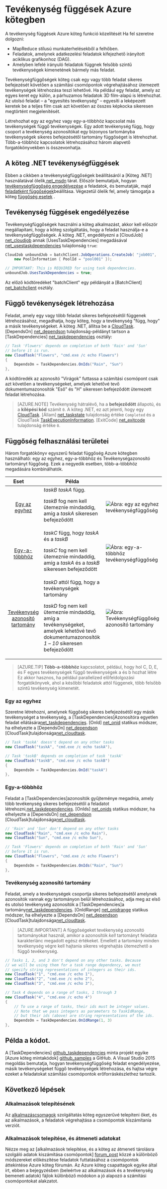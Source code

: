 <properties
    pageTitle="A tevékenységfüggőségek Azure kötegben |} Microsoft Azure"
    description="Feldolgozási MapReduce stílus és hasonló nagy adatok számára elvégezhető további feladatokkal sikeres befejezésétől függenek-feladatok létrehozása az Azure köteg munkaterhelésekből."
    services="batch"
    documentationCenter=".net"
    authors="mmacy"
    manager="timlt"
    editor="" />

<tags
    ms.service="batch"
    ms.devlang="multiple"
    ms.topic="article"
    ms.tgt_pltfrm="vm-windows"
    ms.workload="big-compute"
    ms.date="09/28/2016"
    ms.author="marsma" />

# <a name="task-dependencies-in-azure-batch"></a>Tevékenység függések Azure kötegben

A tevékenység függések Azure köteg funkció közelítését Ha fel szeretne dolgozni:

- MapReduce stílusú munkaterhelésekből a felhőben.
- Feladatok, amelynek adatkezelési feladatok kifejezhető irányított aciklikus grafikonhoz (DAG).
- Amelyben lefelé irányuló feladatok függnek felsőbb szintű tevékenységek kimenetének bármely más feladat.

Tevékenységfüggőségek köteg csak egy vagy több feladat sikeres befejezését követően a számítási csomópontok végrehajtásához ütemezett tevékenységek létrehozása teszi lehetővé. Ha például egy feladat, amely az egyes keret egy külön, a párhuzamos feladatok 3D film-alapú is létrehozhat. Az utolsó feladat – a "egyesítés tevékenység" – egyesíti a leképezett keretek be a teljes film csak azt követően az összes képkocka sikeresen megtörtént megjelenítését.

Létrehozhat egy az egyhez vagy egy-a-többhöz kapcsolat más tevékenységek függő tevékenységek. Egy adott tevékenység függ, hogy csoport a tevékenység azonosítókat egy bizonyos tartományba tevékenységek sikeres befejezésétől tartomány függőséget is létrehozhat. Több-a-többhöz kapcsolatok létrehozásához három alapvető forgatókönyvekben is összevonhatja.

## <a name="task-dependencies-with-batch-net"></a>A köteg .NET tevékenységfüggések

Ebben a cikkben a tevékenységfüggőségek beállításáról a [Köteg .NET] használatával ölelik[ net_msdn] tárat. Először bemutatjuk, hogyan [tevékenységfüggőség engedélyezése](#enable-task-dependencies) a feladatok, és bemutatják, majd [feladatként függőségek](#create-dependent-tasks)beállítása. Végezetül ölelik fel, amely támogatja a köteg [függőség esetek](#dependency-scenarios) .

## <a name="enable-task-dependencies"></a>Tevékenység függések engedélyezése

Tevékenységfüggőségek használni a köteg alkalmazást, akkor kell először megállapítani, hogy a köteg szolgáltatás, hogy a feladat használja-e a tevékenységfüggőségek. A köteg .NET, engedélyezni a [CloudJob] [ net_cloudjob] annak [UsesTaskDependencies] megadásával[ net_usestaskdependencies] tulajdonság `true`:

```csharp
CloudJob unboundJob = batchClient.JobOperations.CreateJob( "job001",
    new PoolInformation { PoolId = "pool001" });

// IMPORTANT: This is REQUIRED for using task dependencies.
unboundJob.UsesTaskDependencies = true;
```

Az előző kódtöredéket "batchClient" egy példányát a [BatchClient] [ net_batchclient] osztály.

## <a name="create-dependent-tasks"></a>Függő tevékenységek létrehozása

Feladat, amely egy vagy több feladat sikeres befejezésétől függenek létrehozásához, megadhatja, hogy köteg, hogy a tevékenység "függ, hogy" a másik tevékenységeket. A köteg .NET, állítsa be a [CloudTask][net_cloudtask]. [DependsOn] [net_dependson] tulajdonság-példányt tartson a [TaskDependencies] [ net_taskdependencies] osztály:

```csharp
// Task 'Flowers' depends on completion of both 'Rain' and 'Sun'
// before it is run.
new CloudTask("Flowers", "cmd.exe /c echo Flowers")
{
    DependsOn = TaskDependencies.OnIds("Rain", "Sun")
},
```

A kódtöredék az azonosító "Virágok" futtassa a számítási csomópont csak azt követően a tevékenységeket, amelyek lehetővé tevő dokumentumazonosítók "Eső" és "H" sikeresen befejeződött ütemezett feladat létrehozása.

 > [AZURE.NOTE] Tevékenység hátralévő, ha a **befejeződött** állapotú, és a **kilépési kód** számít `0`. A köteg .NET, ez azt jelenti, hogy egy [CloudTask][net_cloudtask]. [Állam] [net_taskstate] tulajdonság értéke `Completed` és a CloudTask [TaskExecutionInformation][net_taskexecutioninformation]. [ExitCode] [net_exitcode] tulajdonság értéke `0`.

## <a name="dependency-scenarios"></a>Függőség felhasználási területei

Három forgatókönyv egyszerű feladat függőség Azure kötegben használható: egy az egyhez, egy-a-többhöz és Tevékenységazonosító tartományt függőség. Ezek a negyedik esetben, több-a-többhöz megadására kombinálhatók.

 Eset&nbsp;&nbsp;&nbsp;&nbsp;&nbsp;&nbsp;&nbsp; | Példa | |
 :-------------------: | ------------------- | -------------------
 [Egy az egyhez](#one-to-one) | *taskB* *taskA* függ. <p/> *taskB* fog nem kell ütemeznie mindaddig, amíg a *taskA* sikeresen befejeződött | ![Ábra: egy az egyhez tevékenységfüggőség][1]
 [Egy-a-többhöz](#one-to-many) | *taskC* függ, hogy *taskA* és a *taskB* <p/> *taskC* fog nem kell ütemeznie mindaddig, amíg a *taskA* és a *taskB* sikeresen befejeződött | ![Ábra: egy-a-többhöz tevékenységfüggőség][2]
 [Tevékenység azonosító tartomány](#task-id-range) | *taskD* attól függ, hogy a tevékenységek tartomány <p/> *taskD* fog nem kell ütemeznie mindaddig, amíg a tevékenységeket, amelyek lehetővé tevő dokumentumazonosítók *1* – *10* sikeresen befejeződött | ![Ábra: Tevékenységfüggőség azonosító tartomány][3]

>[AZURE.TIP] **Több-a-többhöz** kapcsolatot, például, hogy hol C, D, E, és F egyes tevékenységek függő tevékenységek a és b hozhat létre Ez akkor hasznos, ha például parallelized előfeldolgozási forgatókönyvek, ahol a későbbi feladatok attól függenek, több felsőbb szintű tevékenység kimenetét.

### <a name="one-to-one"></a>Egy az egyhez

Szeretne létrehozni, amelynek függőség sikeres befejezésétől egy másik tevékenységet a tevékenység, a [TaskDependencies]Azonosítóra egyetlen feladat ellátására[net_taskdependencies]. [OnId] [net_onid] statikus módszer, ha elhelyezte a [DependsOn] [ net_dependson] [CloudTask]tulajdonsága[net_cloudtask].

```csharp
// Task 'taskA' doesn't depend on any other tasks
new CloudTask("taskA", "cmd.exe /c echo taskA"),

// Task 'taskB' depends on completion of task 'taskA'
new CloudTask("taskB", "cmd.exe /c echo taskB")
{
    DependsOn = TaskDependencies.OnId("taskA")
},
```

### <a name="one-to-many"></a>Egy-a-többhöz

Feladat a [TaskDependencies]azonosítók gyűjteménye megadnia, amely több tevékenység sikeres befejezésétől a feladatot létrehozni,[net_taskdependencies]. [OnIds] [net_onids] statikus módszer, ha elhelyezte a [DependsOn] [ net_dependson] [CloudTask]tulajdonsága[net_cloudtask].

```csharp
// 'Rain' and 'Sun' don't depend on any other tasks
new CloudTask("Rain", "cmd.exe /c echo Rain"),
new CloudTask("Sun", "cmd.exe /c echo Sun"),

// Task 'Flowers' depends on completion of both 'Rain' and 'Sun'
// before it is run.
new CloudTask("Flowers", "cmd.exe /c echo Flowers")
{
    DependsOn = TaskDependencies.OnIds("Rain", "Sun")
},
```

### <a name="task-id-range"></a>Tevékenység azonosító tartomány

Feladat, amely a tevékenységek csoportja sikeres befejezésétől amelynek azonosítók vannak egy tartományon belül létrehozásához, adja meg az első és utolsó tevékenység azonosítók a [TaskDependencies]a tartomány[net_taskdependencies]. [OnIdRange] [net_onidrange] statikus módszer, ha elhelyezte a [DependsOn] [ net_dependson] [CloudTask]tulajdonsága[net_cloudtask].

>[AZURE.IMPORTANT] A függőségeket tevékenység azonosító tartományokat használ, amikor a azonosítók *kell* tartományt feladata karakterlánc megadott egész értékeket. Emellett a tartomány minden tevékenység végre kell hajtania sikeres végrehajtás ütemezhető a függő tevékenység.

```csharp
// Tasks 1, 2, and 3 don't depend on any other tasks. Because
// we will be using them for a task range dependency, we must
// specify string representations of integers as their ids.
new CloudTask("1", "cmd.exe /c echo 1"),
new CloudTask("2", "cmd.exe /c echo 2"),
new CloudTask("3", "cmd.exe /c echo 3"),

// Task 4 depends on a range of tasks, 1 through 3
new CloudTask("4", "cmd.exe /c echo 4")
{
    // To use a range of tasks, their ids must be integer values.
    // Note that we pass integers as parameters to TaskIdRange,
    // but their ids (above) are string representations of the ids.
    DependsOn = TaskDependencies.OnIdRange(1, 3)
},
```

## <a name="code-sample"></a>Példa a kódot.

A [TaskDependencies] [ github_taskdependencies] minta projekt egyike [Azure köteg mintakódok] [ github_samples] a GitHub. A Visual Studio 2015 megoldás bemutatja, hogyan tevékenységfüggőség feladat engedélyezése, másik tevékenységeket függő tevékenységek létrehozása, és hajtsa végre ezeket a feladatokat számítási csomópontok erőforráskészlethez tartozik.

## <a name="next-steps"></a>Következő lépések

### <a name="application-deployment"></a>Alkalmazások telepítésének

Az [alkalmazáscsomagok](batch-application-packages.md) szolgáltatás köteg egyszerűvé telepíteni őket, és az alkalmazások, a feladatok végrehajtása a csomópontok kiszámítania verziót.

### <a name="installing-applications-and-staging-data"></a>Alkalmazások telepítése, és átmeneti adatokat

Nézze meg az [alkalmazások telepítése, és a köteg az átmeneti tárolásra szolgáló adatok kiszámítása csomópontok] [ forum_post] közzé a különböző módszereket előkészítése feladatok futtatásához a csomópontok áttekintése Azure köteg fórumán. Az Azure köteg csapattagok egyike által írt, ebben a bejegyzésben (beleértve az alkalmazások és a tevékenység bemeneti adatok) fájlok különböző módokon a jó alapozó a számítási csomópontokat alakzatot.

[forum_post]: https://social.msdn.microsoft.com/Forums/en-US/87b19671-1bdf-427a-972c-2af7e5ba82d9/installing-applications-and-staging-data-on-batch-compute-nodes?forum=azurebatch
[github_taskdependencies]: https://github.com/Azure/azure-batch-samples/tree/master/CSharp/ArticleProjects/TaskDependencies
[github_samples]: https://github.com/Azure/azure-batch-samples
[net_batchclient]: https://msdn.microsoft.com/library/azure/microsoft.azure.batch.batchclient.aspx
[net_cloudjob]: https://msdn.microsoft.com/library/azure/microsoft.azure.batch.cloudjob.aspx
[net_cloudtask]: https://msdn.microsoft.com/library/azure/microsoft.azure.batch.cloudtask.aspx
[net_dependson]: https://msdn.microsoft.com/library/azure/microsoft.azure.batch.cloudtask.dependson.aspx
[net_exitcode]: https://msdn.microsoft.com/library/azure/microsoft.azure.batch.taskexecutioninformation.exitcode.aspx
[net_msdn]: https://msdn.microsoft.com/library/azure/mt348682.aspx
[net_onid]: https://msdn.microsoft.com/library/microsoft.azure.batch.taskdependencies.onid.aspx
[net_onids]: https://msdn.microsoft.com/library/microsoft.azure.batch.taskdependencies.onids.aspx
[net_onidrange]: https://msdn.microsoft.com/library/microsoft.azure.batch.taskdependencies.onidrange.aspx
[net_taskexecutioninformation]: https://msdn.microsoft.com/library/azure/microsoft.azure.batch.taskexecutioninformation.aspx
[net_taskstate]: https://msdn.microsoft.com/library/azure/microsoft.azure.batch.common.taskstate.aspx
[net_usestaskdependencies]: https://msdn.microsoft.com/library/azure/microsoft.azure.batch.cloudjob.usestaskdependencies.aspx
[net_taskdependencies]: https://msdn.microsoft.com/library/azure/microsoft.azure.batch.taskdependencies.aspx

[1]: ./media/batch-task-dependency/01_one_to_one.png "Ábra: egy az egyhez típusú függés"
[2]: ./media/batch-task-dependency/02_one_to_many.png "Ábra: egy-a-többhöz típusú függés"
[3]: ./media/batch-task-dependency/03_task_id_range.png "Ábra: tevékenységfüggőség azonosító tartomány"
